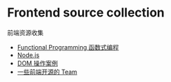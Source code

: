 # Frontend source collection

前端资源收集

* [Functional Programming 函数式编程](functional-programming.md)
* [Node.js](nodejs.md)
* [DOM 操作案例](dom.md)
* [一些前端开源的 Team](open-source-team.md)

